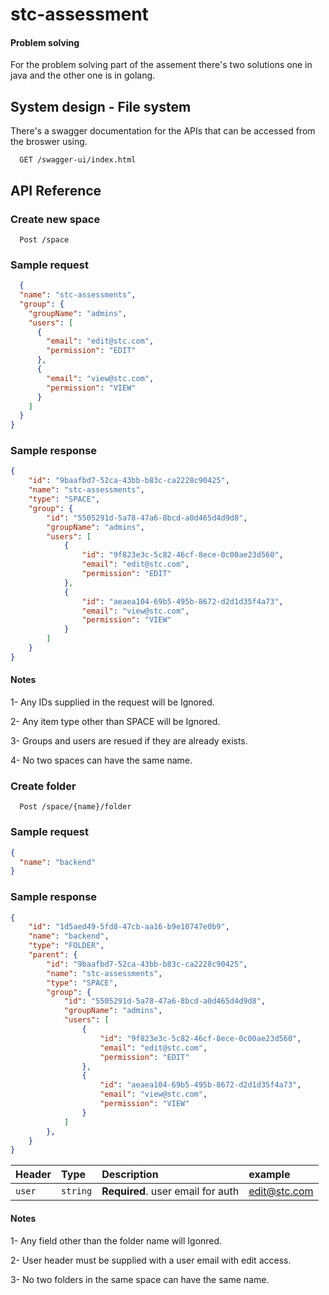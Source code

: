 
# stc-assessment




#### Problem solving

For the problem solving part of the assement there's two solutions one in java and the other one is in golang.
## System design - File system

There's a swagger documentation for the APIs that can be accessed from the broswer using.

```http
  GET /swagger-ui/index.html
```

## API Reference

### Create new space

```http
  Post /space
```

### Sample request
```json
  {
  "name": "stc-assessments",
  "group": {
    "groupName": "admins",
    "users": [
      {
        "email": "edit@stc.com",
        "permission": "EDIT"
      },
      {
        "email": "view@stc.com",
        "permission": "VIEW"
      }
    ]
  }
}
```
### Sample response
```json
{
    "id": "9baafbd7-52ca-43bb-b83c-ca2228c90425",
    "name": "stc-assessments",
    "type": "SPACE",
    "group": {
        "id": "5505291d-5a78-47a6-8bcd-a0d465d4d9d8",
        "groupName": "admins",
        "users": [
            {
                "id": "9f823e3c-5c82-46cf-8ece-0c00ae23d560",
                "email": "edit@stc.com",
                "permission": "EDIT"
            },
            {
                "id": "aeaea104-69b5-495b-8672-d2d1d35f4a73",
                "email": "view@stc.com",
                "permission": "VIEW"
            }
        ]
    }
}
```

#### Notes
1- Any IDs supplied in the request will be Ignored.

2- Any item type other than SPACE will be Ignored.

3- Groups and users are resued if they are already exists.

4- No two spaces can have the same name.

### Create folder

```http
  Post /space/{name}/folder
```
### Sample request
```json
{
  "name": "backend"
}
```

### Sample response
```json
{
    "id": "1d5aed49-5fd8-47cb-aa16-b9e10747e0b9",
    "name": "backend",
    "type": "FOLDER",
    "parent": {
        "id": "9baafbd7-52ca-43bb-b83c-ca2228c90425",
        "name": "stc-assessments",
        "type": "SPACE",
        "group": {
            "id": "5505291d-5a78-47a6-8bcd-a0d465d4d9d8",
            "groupName": "admins",
            "users": [
                {
                    "id": "9f823e3c-5c82-46cf-8ece-0c00ae23d560",
                    "email": "edit@stc.com",
                    "permission": "EDIT"
                },
                {
                    "id": "aeaea104-69b5-495b-8672-d2d1d35f4a73",
                    "email": "view@stc.com",
                    "permission": "VIEW"
                }
            ]
        },
    }
}
```

| Header | Type     | Description                       | example
| :-------- | :------- | :-------------------------------- | :--------------
| `user`      | `string` | **Required**. user email for auth | edit@stc.com |

#### Notes
1- Any field other than the folder name will Igonred.

2- User header must be supplied with a user email with edit access. 

3- No two folders in the same space can have the same name.
